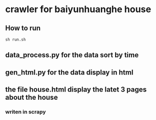 # crawler for baiyunhuanghe house

## How to run 

```shell
sh run.sh
```

## data_process.py for the data sort by time 

## gen_html.py for the data display in html

## the file house.html display the latet 3 pages about the house

### writen in scrapy

